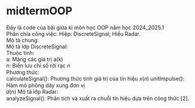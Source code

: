 # midtermOOP
Đây là code  của bài giữa kì môn học OOP năm học 2024_2025.1<br>
Phân chia công việc: Hiệp: DiscreteSignal; Hiếu Radar. <br>
Mô tả chung:<br>
Mô tả lớp DiscreteSignal:<br>
Thuộc tính:<br>
a: Mảng các giá trị a(k)<br>
n: Biến lưu chỉ số rời rạc 𝑛<br>
Phương thức:<br>
calculateSignal(): Phương thức tính giá trị của tín hiệu 
𝑥(𝑛)
unitImpulse(): Hàm mô phỏng dãy xung đơn vị <br>
𝑑(n)
Mô tả lớp Radar: <br>
analyzeSignal(): Phân tích và xuất ra chuỗi tín hiệu dựa trên công thức [2].<br>
